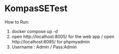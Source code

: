# KompasSETest

How to Run:
1. docker compose up -d
2. open http://localhost:8005/ for the web app / open http://localhost:8085/ for phpmyadmin
3. Username : Admin / Pass:Admin

